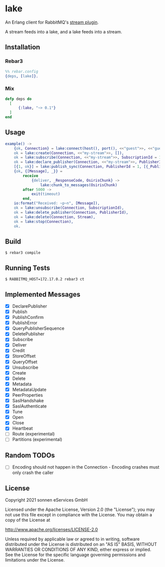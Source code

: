 # lake

An Erlang client for RabbitMQ's [stream plugin](https://www.rabbitmq.com/stream.html).

A stream feeds into a lake, and a lake feeds into a stream.

## Installation

### Rebar3

```erlang
%% rebar.config
{deps, [lake]}.
```

### Mix

```elixir
defp deps do
  [
      {:lake, "~> 0.1"}
  ]
end
```

## Usage

```erlang
example() ->
    {ok, Connection} = lake:connect(host(), port(), <<"guest">>, <<"guest">>, <<"/">>),
    ok = lake:create(Connection, <<"my-stream">>, []),
    ok = lake:subscribe(Connection, <<"my-stream">>, SubscriptionId = 1, first, 1000, []),
    ok = lake:declare_publisher(Connection, <<"my-stream">>, PublisherId = 1, <<"my-publisher">>),
    [{1, ok}] = lake:publish_sync(Connection, PublisherId = 1, [{_PublishingId = 1, <<"Hello, World!">>}]),
    {ok, {[Message], _}} =
        receive
            {deliver, _ResponseCode, OsirisChunk} ->
                lake:chunk_to_messages(OsirisChunk)
        after 5000 ->
            exit(timeout)
        end,
    io:format("Received: ~p~n", [Message]),
    ok = lake:unsubscribe(Connection, SubscriptionId),
    ok = lake:delete_publisher(Connection, PublisherId),
    ok = lake:delete(Connection, Stream),
    ok = lake:stop(Connection),
    ok.
```

## Build

    $ rebar3 compile

## Running Tests

    $ RABBITMQ_HOST=172.17.0.2 rebar3 ct

## Implemented Messages

* [x] DeclarePublisher
* [x] Publish
* [x] PublishConfirm
* [x] PublishError
* [x] QueryPublisherSequence
* [x] DeletePublisher
* [x] Subscribe
* [x] Deliver
* [x] Credit
* [x] StoreOffset
* [x] QueryOffset
* [x] Unsubscribe
* [x] Create
* [x] Delete
* [x] Metadata
* [x] MetadataUpdate
* [x] PeerProperties
* [x] SaslHandshake
* [x] SaslAuthenticate
* [x] Tune
* [x] Open
* [x] Close
* [x] Heartbeat
* [ ] Route (experimental)
* [ ] Partitions (experimental)

## Random TODOs

* [ ] Encoding should not happen in the Connection - Encoding crashes must only crash the caller

## License

Copyright 2021 sonnen eServices GmbH

Licensed under the Apache License, Version 2.0 (the "License");
you may not use this file except in compliance with the License.
You may obtain a copy of the License at

http://www.apache.org/licenses/LICENSE-2.0

Unless required by applicable law or agreed to in writing, software
distributed under the License is distributed on an "AS IS" BASIS,
WITHOUT WARRANTIES OR CONDITIONS OF ANY KIND, either express or implied.
See the License for the specific language governing permissions and
limitations under the License.
